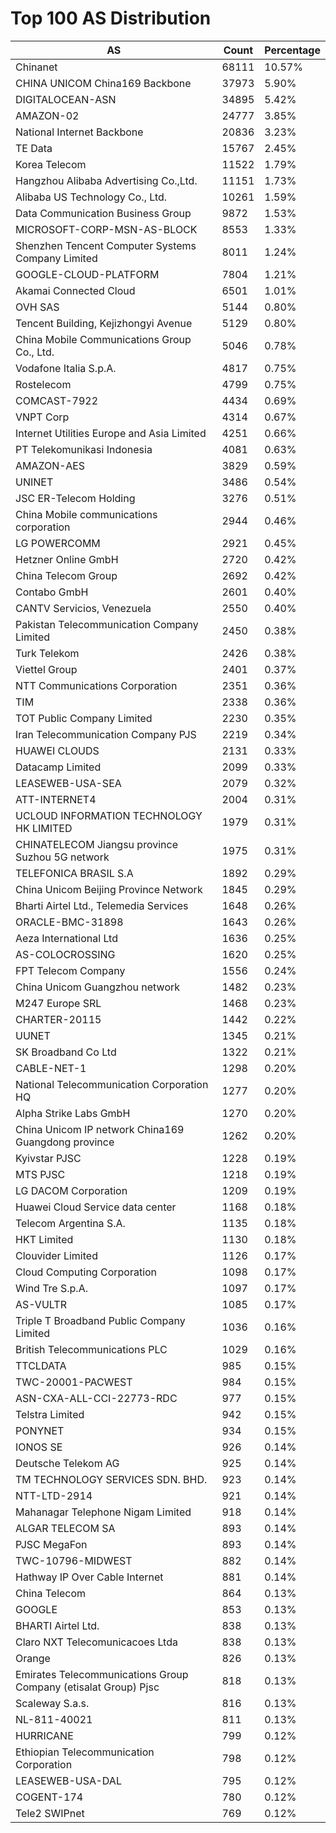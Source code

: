 # Top 100 AS Distribution
| AS | Count | Percentage |
|----|----|----|
| Chinanet | 68111 | 10.57% |
| CHINA UNICOM China169 Backbone | 37973 | 5.90% |
| DIGITALOCEAN-ASN | 34895 | 5.42% |
| AMAZON-02 | 24777 | 3.85% |
| National Internet Backbone | 20836 | 3.23% |
| TE Data | 15767 | 2.45% |
| Korea Telecom | 11522 | 1.79% |
| Hangzhou Alibaba Advertising Co.,Ltd. | 11151 | 1.73% |
| Alibaba US Technology Co., Ltd. | 10261 | 1.59% |
| Data Communication Business Group | 9872 | 1.53% |
| MICROSOFT-CORP-MSN-AS-BLOCK | 8553 | 1.33% |
| Shenzhen Tencent Computer Systems Company Limited | 8011 | 1.24% |
| GOOGLE-CLOUD-PLATFORM | 7804 | 1.21% |
| Akamai Connected Cloud | 6501 | 1.01% |
| OVH SAS | 5144 | 0.80% |
| Tencent Building, Kejizhongyi Avenue | 5129 | 0.80% |
| China Mobile Communications Group Co., Ltd. | 5046 | 0.78% |
| Vodafone Italia S.p.A. | 4817 | 0.75% |
| Rostelecom | 4799 | 0.75% |
| COMCAST-7922 | 4434 | 0.69% |
| VNPT Corp | 4314 | 0.67% |
| Internet Utilities Europe and Asia Limited | 4251 | 0.66% |
| PT Telekomunikasi Indonesia | 4081 | 0.63% |
| AMAZON-AES | 3829 | 0.59% |
| UNINET | 3486 | 0.54% |
| JSC ER-Telecom Holding | 3276 | 0.51% |
| China Mobile communications corporation | 2944 | 0.46% |
| LG POWERCOMM | 2921 | 0.45% |
| Hetzner Online GmbH | 2720 | 0.42% |
| China Telecom Group | 2692 | 0.42% |
| Contabo GmbH | 2601 | 0.40% |
| CANTV Servicios, Venezuela | 2550 | 0.40% |
| Pakistan Telecommunication Company Limited | 2450 | 0.38% |
| Turk Telekom | 2426 | 0.38% |
| Viettel Group | 2401 | 0.37% |
| NTT Communications Corporation | 2351 | 0.36% |
| TIM | 2338 | 0.36% |
| TOT Public Company Limited | 2230 | 0.35% |
| Iran Telecommunication Company PJS | 2219 | 0.34% |
| HUAWEI CLOUDS | 2131 | 0.33% |
| Datacamp Limited | 2099 | 0.33% |
| LEASEWEB-USA-SEA | 2079 | 0.32% |
| ATT-INTERNET4 | 2004 | 0.31% |
| UCLOUD INFORMATION TECHNOLOGY HK LIMITED | 1979 | 0.31% |
| CHINATELECOM Jiangsu province Suzhou 5G network | 1975 | 0.31% |
| TELEFONICA BRASIL S.A | 1892 | 0.29% |
| China Unicom Beijing Province Network | 1845 | 0.29% |
| Bharti Airtel Ltd., Telemedia Services | 1648 | 0.26% |
| ORACLE-BMC-31898 | 1643 | 0.26% |
| Aeza International Ltd | 1636 | 0.25% |
| AS-COLOCROSSING | 1620 | 0.25% |
| FPT Telecom Company | 1556 | 0.24% |
| China Unicom Guangzhou network | 1482 | 0.23% |
| M247 Europe SRL | 1468 | 0.23% |
| CHARTER-20115 | 1442 | 0.22% |
| UUNET | 1345 | 0.21% |
| SK Broadband Co Ltd | 1322 | 0.21% |
| CABLE-NET-1 | 1298 | 0.20% |
| National Telecommunication Corporation HQ | 1277 | 0.20% |
| Alpha Strike Labs GmbH | 1270 | 0.20% |
| China Unicom IP network China169 Guangdong province | 1262 | 0.20% |
| Kyivstar PJSC | 1228 | 0.19% |
| MTS PJSC | 1218 | 0.19% |
| LG DACOM Corporation | 1209 | 0.19% |
| Huawei Cloud Service data center | 1168 | 0.18% |
| Telecom Argentina S.A. | 1135 | 0.18% |
| HKT Limited | 1130 | 0.18% |
| Clouvider Limited | 1126 | 0.17% |
| Cloud Computing Corporation | 1098 | 0.17% |
| Wind Tre S.p.A. | 1097 | 0.17% |
| AS-VULTR | 1085 | 0.17% |
| Triple T Broadband Public Company Limited | 1036 | 0.16% |
| British Telecommunications PLC | 1029 | 0.16% |
| TTCLDATA | 985 | 0.15% |
| TWC-20001-PACWEST | 984 | 0.15% |
| ASN-CXA-ALL-CCI-22773-RDC | 977 | 0.15% |
| Telstra Limited | 942 | 0.15% |
| PONYNET | 934 | 0.15% |
| IONOS SE | 926 | 0.14% |
| Deutsche Telekom AG | 925 | 0.14% |
| TM TECHNOLOGY SERVICES SDN. BHD. | 923 | 0.14% |
| NTT-LTD-2914 | 921 | 0.14% |
| Mahanagar Telephone Nigam Limited | 918 | 0.14% |
| ALGAR TELECOM SA | 893 | 0.14% |
| PJSC MegaFon | 893 | 0.14% |
| TWC-10796-MIDWEST | 882 | 0.14% |
| Hathway IP Over Cable Internet | 881 | 0.14% |
| China Telecom | 864 | 0.13% |
| GOOGLE | 853 | 0.13% |
| BHARTI Airtel Ltd. | 838 | 0.13% |
| Claro NXT Telecomunicacoes Ltda | 838 | 0.13% |
| Orange | 826 | 0.13% |
| Emirates Telecommunications Group Company (etisalat Group) Pjsc | 818 | 0.13% |
| Scaleway S.a.s. | 816 | 0.13% |
| NL-811-40021 | 811 | 0.13% |
| HURRICANE | 799 | 0.12% |
| Ethiopian Telecommunication Corporation | 798 | 0.12% |
| LEASEWEB-USA-DAL | 795 | 0.12% |
| COGENT-174 | 780 | 0.12% |
| Tele2 SWIPnet | 769 | 0.12% |
